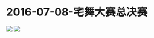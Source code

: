 # 2016-07-08-宅舞大赛总决赛
![](https://bilicover2016.github.io/Android/2016-07-08-宅舞大赛总决赛.jpg)
![](https://bilicover2016.github.io/PC/2016-07-08.jpg)